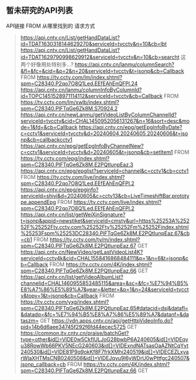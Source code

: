 ## 暂未研究的API列表
API链接 FROM 从哪里找到的 请求方式
> https://api.cntv.cn/List/getHandDataList?id=TDAT1630318144629270&serviceId=tvcctv&n=10&cb=lbt 
> https://api.cntv.cn/List/getHandDataList?id=TDAT1629790998629912&serviceId=tvcctv&n=10&cb=searcht  这两个好像用处特别多...?
> https://api.cntv.cn/lanmu/columnSearch?&fl=&fc=&cid=&p=2&n=20&serviceId=tvcctv&t=jsonp&cb=Callback FROM https://tv.cctv.com/lm/index.shtml?spm=C28340.P2qo7O8Q1Led.EEfEAhEnQFPl.24
> https://api.cntv.cn/lanmu/columnInfoByColumnId?id=TOPC1451528971114112&serviceId=tvcctv&cb=Callback FROM https://tv.cctv.com/lm/xwlb/index.shtml?spm=C28340.PlFTqGe6Zk8M.S70924.2
> https://api.cntv.cn/newLanmu/getVideoListByColumnChannelId?serviceId=tvcctv&cid=CHAL1450952056131267&n=16&sort=desc&mode=1&fd=&cb=Callback
> https://api.cntv.cn/epg/getEpgInfoByDate?c=cctv1&serviceId=tvcctv&d=20240604,20240605,20240606&t=jsonp&cb=callbackcctv1
> https://api.cntv.cn/epg/getEpgInfoByChannelNew?c=cctv1&serviceId=tvcctv&d=20240605&t=jsonp&cb=setItem1 FROM https://tv.cctv.com/epg/index.shtml?spm=C28340.PlFTqGe6Zk8M.E2PQtIunpEaz.3
> https://api.cntv.cn/epg/epglist?serviceId=channel&c=cctv1&cb=cctv1 FROM https://tv.cctv.com/live/index.shtml?spm=C28340.P2qo7O8Q1Led.EEfEAhEnQFPl.2
> https://api.cntv.cn/epg/epginfo?serviceId=shiyi&d=20240605&c=cctv13&cb=LiveTimeshiftBar.prototype.appendEpg FROM https://tv.cctv.com/live/index.shtml?spm=C28340.P2qo7O8Q1Led.EEfEAhEnQFPl.2
> https://api.cntv.cn/list/getWeiXinSignature?t=jsonp&appid=newstiket&serviceId=cmsty&url=https%25253A%25252F%25252Ftv.cctv.com%25252Fty%25252Fm%25252Findex.shtml%25253Fspm%25253DC28340.PlFTqGe6Zk8M.E2PQtIunpEaz.67&cb=cb1 FROM https://tv.cctv.com/ty/m/index.shtml?spm=C28340.PlFTqGe6Zk8M.E2PQtIunpEaz.67 GET 
> https://api.cntv.cn/NewVideo/getLastVideoList4K?serviceId=cctv4k&cid=CHAL1558416868484111&p=1&n=6&t=jsonp&cb=Callback FROM https://tv.cctv.com/4K/index.shtml?spm=C28340.PlFTqGe6Zk8M.E2PQtIunpEaz.66 GET
> https://api.cntv.cn/list/getVideoAlbumList?channelid=CHAL1460955853485115&area=&sc=&fc=%E7%94%B5%E8%A7%86%E5%89%A7&year=&letter=&p=1&n=24&serviceId=tvcctv&topv=1&t=jsonp&cb=Callback FROM https://tv.cctv.com/yxg/index.shtml?spm=C28340.PlFTqGe6Zk8M.E2PQtIunpEaz.65#datacid=dsj&datafl=&datadq=&fc=%E7%94%B5%E8%A7%86%E5%89%A7&datanf=&dataszm= GET
> https://vdn.apps.cntv.cn/api/getHttpVideoInfo.do?pid=14b6d6aee34745f292f6fd44ecec5725 GET 
> https://common.itv.cntv.cn/praise/batchGet?type=other&id[]=VIDE0w5CkfIULJoG28bwbP6A240605&id[]=VIDEqyu38RowWb66PKV5NEcG240603&id[]=VIDExndNATsasOaAZNtCqYyt240530&id[]=VIDE81P9q9okKf8F7frkXMhi240519&id[]=VIDECEZLxyarWlaXHTMsCNB0240508&id[]=VIDEJqvu9I6yWDrU0wPttfgc240507&jsonp_callback=cb FROM https://tv.cctv.com/4K/index.shtml?spm=C28340.PlFTqGe6Zk8M.E2PQtIunpEaz.66 GET
